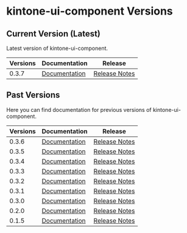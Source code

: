 # kintone-ui-component Versions
 
## Current Version (Latest)
Latest version of kintone-ui-component.
 
| Versions| Documentation| Release|
| --- | --- | --- |
| 0.3.7| [Documentation](../)| [Release Notes](https://github.com/kintone/kintone-ui-component/releases/tag/v0.3.7)|
 
## Past Versions
Here you can find documentation for previous versions of kintone-ui-component.

| Versions| Documentation| Release|
| --- | --- | --- |
| 0.3.6| [Documentation](../../0.3.6/)| [Release Notes](https://github.com/kintone/kintone-ui-component/releases/tag/v0.3.6)|  
| 0.3.5| [Documentation](../../0.3.5/)| [Release Notes](https://github.com/kintone/kintone-ui-component/releases/tag/v0.3.5)|
| 0.3.4| [Documentation](../../0.3.4/)| [Release Notes](https://github.com/kintone/kintone-ui-component/releases/tag/v0.3.4)|
| 0.3.3| [Documentation](../../0.3.3/)| [Release Notes](https://github.com/kintone/kintone-ui-component/releases/tag/v0.3.3)|
| 0.3.2| [Documentation](../../0.3.2/)| [Release Notes](https://github.com/kintone/kintone-ui-component/releases/tag/v0.3.2)|
| 0.3.1| [Documentation](../../0.3.1/)| [Release Notes](https://github.com/kintone/kintone-ui-component/releases/tag/v0.3.1)|
| 0.3.0| [Documentation](../../0.3.0/)| [Release Notes](https://github.com/kintone/kintone-ui-component/releases/tag/v0.3.0)|
| 0.2.0| [Documentation](../../0.2.0/)| [Release Notes](https://github.com/kintone/kintone-ui-component/releases/tag/v0.2.0)|
| 0.1.5| [Documentation](../../0.1.5/)| [Release Notes](https://github.com/kintone/kintone-ui-component/releases/tag/v0.1.5)|
